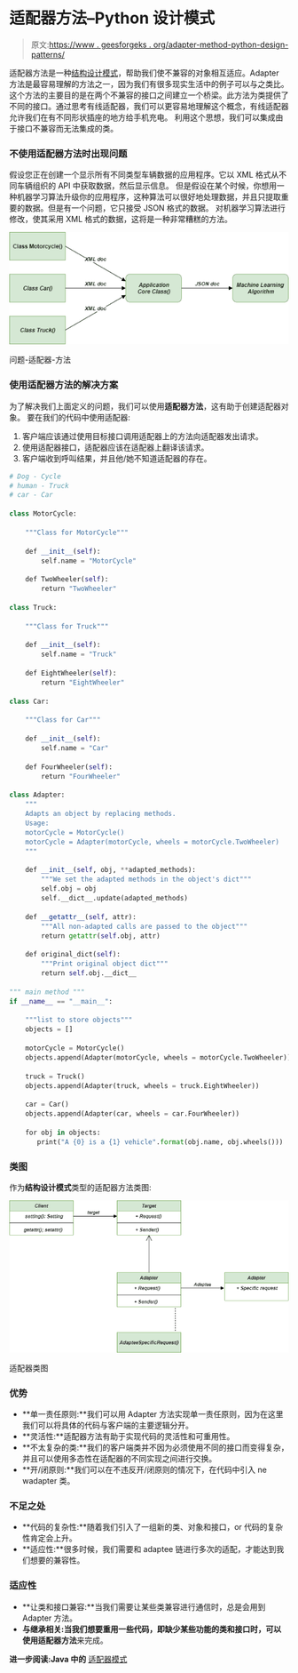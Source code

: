 # 适配器方法–Python 设计模式

> 原文:[https://www . geesforgeks . org/adapter-method-python-design-patterns/](https://www.geeksforgeeks.org/adapter-method-python-design-patterns/)

适配器方法是一种[结构设计模式](https://www.geeksforgeeks.org/design-patterns-set-1-introduction/)，帮助我们使不兼容的对象相互适应。Adapter 方法是最容易理解的方法之一，因为我们有很多现实生活中的例子可以与之类比。这个方法的主要目的是在两个不兼容的接口之间建立一个桥梁。此方法为类提供了不同的接口。通过思考有线适配器，我们可以更容易地理解这个概念，有线适配器允许我们在有不同形状插座的地方给手机充电。
利用这个思想，我们可以集成由于接口不兼容而无法集成的类。

### 不使用适配器方法时出现问题

假设您正在创建一个显示所有不同类型车辆数据的应用程序。它以 XML 格式从不同车辆组织的 API 中获取数据，然后显示信息。
但是假设在某个时候，你想用一种机器学习算法升级你的应用程序，这种算法可以很好地处理数据，并且只提取重要的数据。但是有一个问题，它只接受 JSON 格式的数据。
对机器学习算法进行修改，使其采用 XML 格式的数据，这将是一种非常糟糕的方法。

![Problem-Adapter-Method](img/8d941f38c32dba052e55dbac41a230e9.png)

问题-适配器-方法

### 使用适配器方法的解决方案

为了解决我们上面定义的问题，我们可以使用**适配器方法**，这有助于创建适配器对象。
要在我们的代码中使用适配器:

1.  客户端应该通过使用目标接口调用适配器上的方法向适配器发出请求。
2.  使用适配器接口，适配器应该在适配器上翻译该请求。
3.  客户端收到呼叫结果，并且他/她不知道适配器的存在。

```py
# Dog - Cycle
# human - Truck
# car - Car

class MotorCycle:

    """Class for MotorCycle"""

    def __init__(self):
        self.name = "MotorCycle"

    def TwoWheeler(self):
        return "TwoWheeler"

class Truck:

    """Class for Truck"""

    def __init__(self):
        self.name = "Truck"

    def EightWheeler(self):
        return "EightWheeler"

class Car:

    """Class for Car"""

    def __init__(self):
        self.name = "Car"

    def FourWheeler(self):
        return "FourWheeler"

class Adapter:
    """
    Adapts an object by replacing methods.
    Usage:
    motorCycle = MotorCycle()
    motorCycle = Adapter(motorCycle, wheels = motorCycle.TwoWheeler)
    """

    def __init__(self, obj, **adapted_methods):
        """We set the adapted methods in the object's dict"""
        self.obj = obj
        self.__dict__.update(adapted_methods)

    def __getattr__(self, attr):
        """All non-adapted calls are passed to the object"""
        return getattr(self.obj, attr)

    def original_dict(self):
        """Print original object dict"""
        return self.obj.__dict__

""" main method """
if __name__ == "__main__":

    """list to store objects"""
    objects = []

    motorCycle = MotorCycle()
    objects.append(Adapter(motorCycle, wheels = motorCycle.TwoWheeler))

    truck = Truck()
    objects.append(Adapter(truck, wheels = truck.EightWheeler))

    car = Car()
    objects.append(Adapter(car, wheels = car.FourWheeler))

    for obj in objects:
       print("A {0} is a {1} vehicle".format(obj.name, obj.wheels()))
```

### 类图

作为**结构设计模式**类型的适配器方法类图:

![Adapter-method-class-diagram](img/ed8370f0fb7fdf3a8a7005f66a2ef20f.png)

适配器类图

### 优势

*   **单一责任原则:**我们可以用 Adapter 方法实现单一责任原则，因为在这里我们可以将具体的代码与客户端的主要逻辑分开。
*   **灵活性:**适配器方法有助于实现代码的灵活性和可重用性。
*   **不太复杂的类:**我们的客户端类并不因为必须使用不同的接口而变得复杂，并且可以使用多态性在适配器的不同实现之间进行交换。
*   **开/闭原则:**我们可以在不违反开/闭原则的情况下，在代码中引入 ne wadapter 类。

### 不足之处

*   **代码的复杂性:**随着我们引入了一组新的类、对象和接口，or 代码的复杂性肯定会上升。
*   **适应性:**很多时候，我们需要和 adaptee 链进行多次的适配，才能达到我们想要的兼容性。

### 适应性

*   **让类和接口兼容:**当我们需要让某些类兼容进行通信时，总是会用到 Adapter 方法。
*   **与继承相关:**当我们想要重用一些代码，即缺少某些功能的类和接口时，可以使用**适配器方法**来完成。

**进一步阅读:Java 中的** [适配器模式](https://www.geeksforgeeks.org/adapter-pattern/)